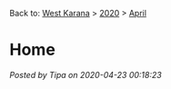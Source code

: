 Back to: [West Karana](/posts/westkarana.md) > [2020](/posts/2020/westkarana.md) > [April](./westkarana.md)
# Home

*Posted by Tipa on 2020-04-23 00:18:23*


